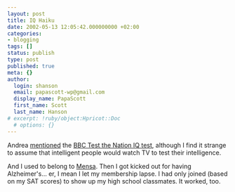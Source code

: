 ```yaml
---
layout: post
title: IQ Haiku
date: 2002-05-13 12:05:42.000000000 +02:00
categories:
- blogging
tags: []
status: publish
type: post
published: true
meta: {}
author:
  login: shanson
  email: papascott-wp@gmail.com
  display_name: PapaScott
  first_name: Scott
  last_name: Hanson
# excerpt: !ruby/object:Hpricot::Doc
  # options: {}
---
```

<p>Andrea <a href="http://andrea.editthispage.com/2002/05/12">mentioned</a> the <a href="http://www.bbc.co.uk/testthenation/">BBC Test the Nation IQ test</a>, although I find it strange to assume that intelligent people would watch TV to test their intelligence. </p>
<p>And I used to belong to <a href="http://www.mensa.org">Mensa</a>. Then I got kicked out for having Alzheimer's... er, I mean I let my membership lapse. I had only joined (based on my SAT scores) to show up my high school classmates. It worked, too.</p>
